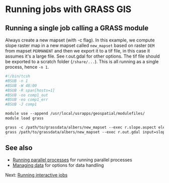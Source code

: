 # Running jobs with GRASS GIS

## Running a single job calling a GRASS module

Always create a new mapset (with -c flag). In this example, we compute slope raster map
in a new mapset called `new_mapset` based on raster `DEM` from mapset `PERMANENT` and
then we export it to a tif file, in this case it assumes it's a large file.
See r.out.gdal for other options. The tif file should be exported to a scratch folder
(`/share/...`). This is all running as a single process, hence `-n 1`.

```tcsh
#!/bin/tcsh
#BSUB -n 1
#BSUB -W 48:00
#BSUB -R span[hosts=1]
#BSUB -oo comp1_out
#BSUB -eo comp1_err
#BSUB -J comp1

module use --append /usr/local/usrapps/geospatial/modulefiles/
module load grass

grass -c /path/to/grassdata/albers/new_mapset --exec r.slope.aspect elevation=DEM@PERMANENT slope=slope
grass /path/to/grassdata/albers/new_mapset --exec r.out.gdal input=slope output=/share/path/to/slope.tif type=Float32 createopt="COMPRESS=LZW,PREDICTOR=3,BIGTIFF=YES"
```

## See also

- [Running parallel processes](parallel.md) for running parallel processes
- [Managing data](data.md) for options for data handling

Next: [Running interactive jobs](interactive.md)
